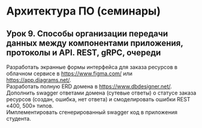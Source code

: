 # Архитектура ПО (семинары) <br />
## Урок 9. Способы организации передачи данных между компонентами приложения, протоколы и API. REST, gRPC, очереди <br />
Разработать экранные формы интерфейса для заказа ресурсов в облачном сервисе в https://www.figma.com/ или https://app.diagrams.net/. <br />
Разработать полную ERD домена в https://www.dbdesigner.net/. <br />
Дополнить swagger ответами домена (сутевые ответы) о статусе заказа ресурсов (создан, ошибка, нет ответа) и смоделировать ошибки REST «400, 500» типов. <br />
Имплементировать сгенерированный swagger код в приложения студента. <br />
